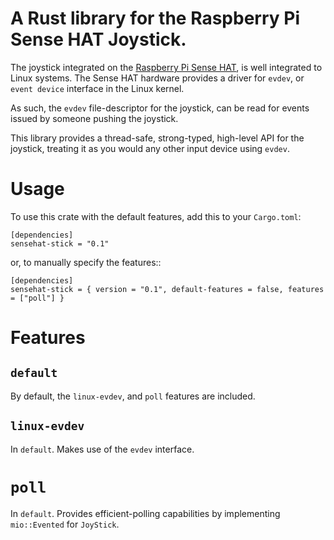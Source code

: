 A Rust library for the Raspberry Pi Sense HAT Joystick.
=======================================================

The joystick integrated on the [Raspberry Pi Sense HAT](https://www.raspberrypi.org/products/sense-hat/), is well integrated to Linux systems. The Sense HAT hardware provides a driver for `evdev`, or `event device` interface in the Linux kernel.

As such, the `evdev` file-descriptor for the joystick, can be read for events issued by someone pushing the joystick.

This library provides a thread-safe, strong-typed, high-level API for the joystick, treating it as you would any other input device using `evdev`.

# Usage

To use this crate with the default features, add this to your `Cargo.toml`:
```cargo
[dependencies]
sensehat-stick = "0.1"
```

or, to manually specify the features::

```cargo
[dependencies]
sensehat-stick = { version = "0.1", default-features = false, features = ["poll"] }
```

# Features

`default`
---------
By default, the `linux-evdev`, and `poll` features are included.

`linux-evdev`
-------------
In `default`. Makes use of the `evdev` interface.

`poll`
======
In `default`. Provides efficient-polling capabilities by implementing `mio::Evented` for `JoyStick`.
